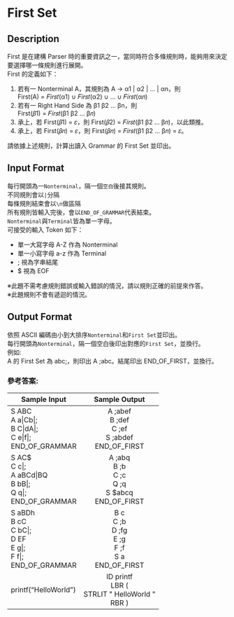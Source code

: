 # **First Set**
## Description
First 是在建構 Parser 時的重要資訊之一，當同時符合多條規則時，能夠用來決定要選擇哪一條規則進行展開。  
First 的定義如下：  
1. 若有一 Nonterminal A，其規則為 A → α1 | α2 | … | αn，則  
    First(A) = 𝐹𝑖𝑟𝑠𝑡(α1) ∪ 𝐹𝑖𝑟𝑠𝑡(α2) ∪ … ∪ 𝐹𝑖𝑟𝑠𝑡(α𝑛)  
2. 若有一 Right Hand Side 為 β1 β2 … βn，則  
    First(𝛽1) = 𝐹𝑖𝑟𝑠𝑡(β1 β2 … β𝑛)  
3. 承上，若 First(𝛽1) = 𝜀，則 First(𝛽2) = 𝐹𝑖𝑟𝑠𝑡(β1 β2 … β𝑛)，以此類推。  
4. 承上，若 First(𝛽𝑛) = 𝜀，則 First(𝛽𝑛) = 𝐹𝑖𝑟𝑠𝑡(β1 β2 … β𝑛) = 𝜀。  
  
請依據上述規則，計算出讀入 Grammar 的 First Set 並印出。  
  
## Input Format
每行開頭為一`Nonterminal`，隔一個`空白`後接其規則。  
不同規則會以`|`分隔  
每條規則結束會以`\n`做區隔  
所有規則皆輸入完後，會以`END_OF_GRAMMAR`代表結束。  
`Nonterminal`與`Terminal`皆為單一字母。  
可接受的輸入 Token 如下：  
* 單一大寫字母 A-Z 作為 Nonterminal  
* 單一小寫字母 a-z 作為 Terminal  
* ; 視為字串結尾  
* $ 視為 EOF  
  
※此題不需考慮規則錯誤或輸入錯誤的情況，請以規則正確的前提來作答。  
※此題規則不會有遞迴的情況。  
  
## Output Format
依照 ASCII 編碼由小到大排序`Nonterminal`和`First Set`並印出。  
每行開頭為`Nonterminal`，隔一個空白後印出對應的`First Set`，並換行。  
例如:  
A 的 First Set 為 abc;，則印出 A ;abc。結尾印出 END_OF_FIRST，並換行。  

### 參考答案:
  
| **Sample Input** | **Sample Output** | 
|-------|:-----:|
| S ABC<br /> A a\|Cb\|;<br /> B C\|dA\|;<br /> C e\|f\|;<br /> END_OF_GRAMMAR<br /> | A ;abef<br /> B ;def<br /> C ;ef<br /> S ;abdef<br /> END_OF_FIRST<br /> |
| S AC$<br /> C c\|;<br /> A aBCd\|BQ<br /> B bB\|;<br /> Q q\|;<br /> END_OF_GRAMMAR<br /> | A ;abq<br /> B ;b<br /> C ;c<br /> Q ;q<br /> S $abcq<br /> END_OF_FIRST<br /> |
| S aBDh<br /> B cC<br /> C bC\|;<br /> D EF<br /> E g\|;<br /> F f\|;<br /> END_OF_GRAMMAR<br /> | B c<br /> C ;b<br /> D ;fg<br /> E ;g<br /> F ;f<br /> S a<br /> END_OF_FIRST<br /> |
| printf(“HelloWorld”) | ID printf  <br /> LBR (  <br /> STRLIT " HelloWorld "  <br /> RBR ) |
